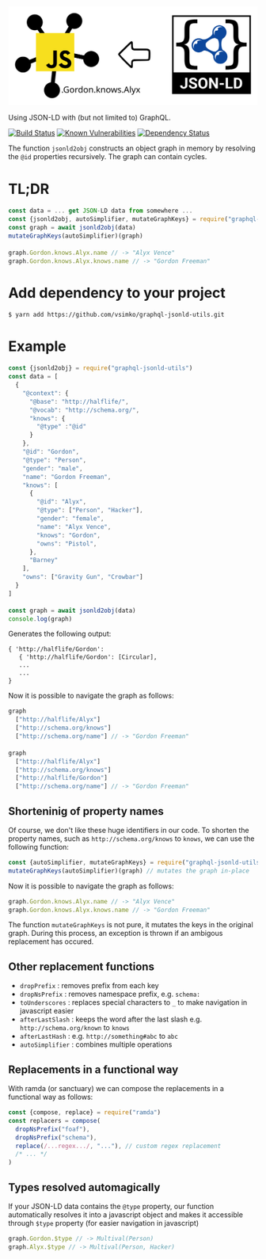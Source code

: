 ![](img/logo.svg)

Using JSON-LD with (but not limited to) GraphQL.

[![Build Status](https://travis-ci.org/vsimko/graphql-jsonld-utils.svg?branch=master)](https://travis-ci.org/vsimko/graphql-jsonld-utils)
[![Known Vulnerabilities](https://snyk.io/test/github/vsimko/graphql-jsonld-utils/badge.svg?targetFile=package.json)](https://snyk.io/test/github/vsimko/graphql-jsonld-utils?targetFile=package.json)
[![Dependency Status](https://dependencyci.com/github/vsimko/graphql-jsonld-utils/badge)](https://dependencyci.com/github/vsimko/graphql-jsonld-utils)

The function `jsonld2obj` constructs an object graph in memory by resolving the `@id` properties recursively.
The graph can contain cycles.

# TL;DR
```js
const data = ... get JSON-LD data from somewhere ...
const {jsonld2obj, autoSimplifier, mutateGraphKeys} = require("graphql-jsonld-utils")
const graph = await jsonld2obj(data)
mutateGraphKeys(autoSimplifier)(graph)

graph.Gordon.knows.Alyx.name // -> "Alyx Vence"
graph.Gordon.knows.Alyx.knows.name // -> "Gordon Freeman"
```


# Add dependency to your project
```console
$ yarn add https://github.com/vsimko/graphql-jsonld-utils.git
```

# Example
```js
const {jsonld2obj} = require("graphql-jsonld-utils")
const data = [
  {
    "@context": {
      "@base": "http://halflife/",
      "@vocab": "http://schema.org/",
      "knows": {
        "@type" :"@id"
      }
    },
    "@id": "Gordon",
    "@type": "Person",
    "gender": "male",
    "name": "Gordon Freeman",
    "knows": [
      {
        "@id": "Alyx",
        "@type": ["Person", "Hacker"],
        "gender": "female",
        "name": "Alyx Vence",
        "knows": "Gordon",
        "owns": "Pistol",
      },
      "Barney"
    ],
    "owns": ["Gravity Gun", "Crowbar"]
  }
]

const graph = await jsonld2obj(data)
console.log(graph)
```

Generates the following output:
```
{ 'http://halflife/Gordon':
   { 'http://halflife/Gordon': [Circular],
   ...
   ...
}
```

Now it is possible to navigate the graph as follows:
```js
graph
  ["http://halflife/Alyx"]
  ["http://schema.org/knows"]
  ["http://schema.org/name"] // -> "Gordon Freeman"

graph
  ["http://halflife/Alyx"]
  ["http://schema.org/knows"]
  ["http://halflife/Gordon"]
  ["http://schema.org/name"] // -> "Gordon Freeman"
```

## Shorteninig of property names

Of course, we don't like these huge identifiers in our code.
To shorten the property names, such as `http://schema.org/knows` to `knows`, we can use the following function:
```js
const {autoSimplifier, mutateGraphKeys} = require("graphql-jsonld-utils")
mutateGraphKeys(autoSimplifier)(graph) // mutates the graph in-place
```

Now it is possible to navigate the graph as follows:
```js
graph.Gordon.knows.Alyx.name // -> "Alyx Vence"
graph.Gordon.knows.Alyx.knows.name // -> "Gordon Freeman"
```

The function `mutateGraphKeys` is not pure, it mutates the keys in the original graph.
During this process, an exception is thrown if an ambigous replacement has occured.

## Other replacement functions

- `dropPrefix` : removes prefix from each key
- `dropNsPrefix` : removes namespace prefix, e.g. `schema:`
- `toUnderscores` : replaces special characters to `_` to make navigation in javascript easier
- `afterLastSlash` : keeps the word after the last slash e.g. `http://schema.org/known` to `knows`
- `afterLastHash` : e.g. `http://something#abc` to `abc`
- `autoSimplifier` : combines multiple operations

## Replacements in a functional way

With ramda (or sanctuary) we can compose the replacements in a functional way as follows:
```js
const {compose, replace} = require("ramda")
const replacers = compose(
  dropNsPrefix("foaf"),
  dropNsPrefix("schema"),
  replace(/...regex.../, "..."), // custom regex replacement
  /* ... */
)
```

## Types resolved automagically

If your JSON-LD data contains the `@type` property, our function automatically resolves it into a javascript object and makes it accessible through `$type` property (for easier navigation in javascript)

```js
graph.Gordon.$type // -> Multival(Person)
graph.Alyx.$type // -> Multival(Person, Hacker)
```
